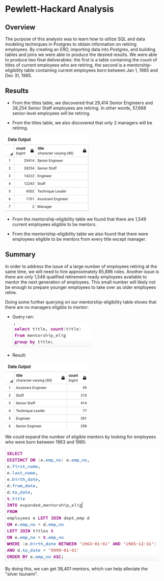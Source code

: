 # Pewlett-Hackard Analysis

## Overview

The purpose of this analysis was to learn how to utilize SQL and data modeling techniques in Postgres to obtain information on retiring employees. By creating an ERD, importing data into Postgres, and building tables and joins we were able to produce the desired results. We were able to produce two final deliverables: the first is a table containing the count of titles of current employees who are retiring, the second is a mentorship-eligibility table containing current employees born between Jan 1, 1965 and Dec 31, 1965.

## Results

- From the titles table, we discovered that 29,414 Senior Engineers and 28,254 Senior Staff employees are retiring. In other words, 57,668 senior-level employees will be retiring.

- From the titles table, we also discovered that only 2 managers will be retiring.

<img src="https://github.com/kimcheese33/pewlett_hackard_analysis/blob/main/images/deliv1.png"/>

- From the mentorship-eligibility table we found that there are 1,549 current employees eligible to be mentors.

- From the mentoriship-eligibility table we also found that there were employees eligible to be mentors from every title except manager.


## Summary

In order to address the issue of a large number of employees retiring at the same time, we will need to hire approximately 85,896 roles. Another issue is there are only 1,549 qualified retirement-ready employees available to mentor the next generation of employees. This small number will likely not be enough to prepare younger employees to take over as older employees retire.

Doing some further querying on our mentorship-eligibility table shows that there are no managers eligible to mentor:

  - Query ran:

    <img src="https://github.com/kimcheese33/pewlett_hackard_analysis/blob/main/images/deliv2query.png"/>

  - Result:

  <img src="https://github.com/kimcheese33/pewlett_hackard_analysis/blob/main/images/deliv2.png"/>
  
We could expand the number of eligible mentors by looking for employees who were born between 1963 and 1965:

<img src="https://github.com/kimcheese33/pewlett_hackard_analysis/blob/main/images/expanded_elig.png"/>

By doing this, we can get 38,401 mentors, which can help alleviate the "silver tsunami".
